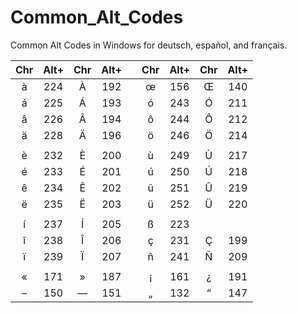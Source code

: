 # Common_Alt_Codes
Common Alt Codes in Windows for deutsch, español, and français.

|Chr|Alt+|Chr|Alt+||Chr|Alt+|Chr|Alt+|																	
|:---:|:---:|:---:|:---:|:---:|:---:|:---:|:---:|:---:|																	
|	à	|	224	|	À	|	192	|	|	œ	|	156	|	Œ	|	140	|
|	á	|	225	|	Á	|	193	|	|	ó	|	243	|	Ó	|	211	|
|	â	|	226	|	Â	|	194	|	|	ô	|	244	|	Ô	|	212	|
|	ä	|	228	|	Ä	|	196	|	|	ö	|	246	|	Ö	|	214	|
|		|		|		|		|	|		|		|		|		|
|	è	|	232	|	È	|	200	|	|	ù	|	249	|	Ù	|	217	|
|	é	|	233	|	É	|	201	|	|	ú	|	250	|	Ú	|	218	|
|	ê	|	234	|	Ê	|	202	|	|	û	|	251	|	Û	|	219	|
|	ë	|	235	|	Ë	|	203	|	|	ü	|	252	|	Ü	|	220	|
|		|		|		|		|	|		|		|		|		|
|	í	|	237	|	Í	|	205	|	|	ß	|	223	|		|		|
|	î	|	238	|	Î	|	206	|	|	ç |	231 |	Ç	|	199	|		
|	ï	|	239	|	Ï	|	207	|	|	ñ	|	241	|	Ñ	|	209	|
|		|		|		|		|	|		|		|		|		|
|	«	|	171	|	»	|	187	|	|	¡	|	161	|	¿	|	191	|
|	– |	150	|	—	|	151	|	|	„	|	132	|	“	|	147	|	
